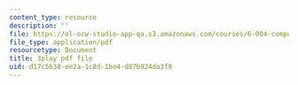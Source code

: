 ```yaml
---
content_type: resource
description: ''
file: https://ol-ocw-studio-app-qa.s3.amazonaws.com/courses/6-004-computation-structures-spring-2017/d17c5638ee2a1c8d1be4d87b924da3f9_jsJ0nR38zvo.pdf
file_type: application/pdf
resourcetype: Document
title: 3play pdf file
uid: d17c5638-ee2a-1c8d-1be4-d87b924da3f9
---
```

